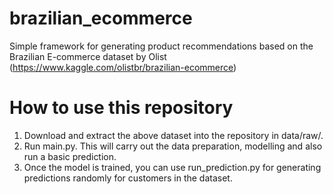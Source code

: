 # brazilian_ecommerce
Simple framework for generating product recommendations based on the Brazilian 
E-commerce dataset by Olist (https://www.kaggle.com/olistbr/brazilian-ecommerce)

# How to use this repository
1. Download and extract the above dataset into the repository in data/raw/.
2. Run main.py. This will carry out the data preparation, modelling and also run
 a basic prediction.
3. Once the model is trained, you can use run_prediction.py for generating 
predictions randomly for customers in the dataset.
